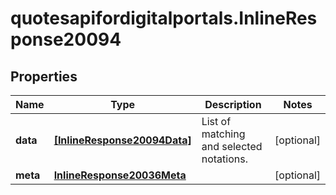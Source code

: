 # quotesapifordigitalportals.InlineResponse20094

## Properties

Name | Type | Description | Notes
------------ | ------------- | ------------- | -------------
**data** | [**[InlineResponse20094Data]**](InlineResponse20094Data.md) | List of matching and selected notations. | [optional] 
**meta** | [**InlineResponse20036Meta**](InlineResponse20036Meta.md) |  | [optional] 



